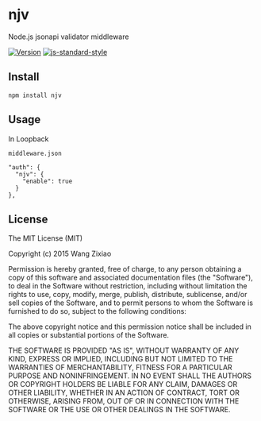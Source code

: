 # njv
Node.js jsonapi validator middleware

[![Version](http://img.shields.io/npm/v/njv.svg)](https://www.npmjs.org/package/njv)
[![js-standard-style](https://img.shields.io/badge/code%20style-standard-brightgreen.svg)](http://standardjs.com/)

## Install
```
npm install njv
```
## Usage
In Loopback

```
middleware.json

"auth": {
  "njv": {
    "enable": true
  }
},
```


## License

The MIT License (MIT)

Copyright (c) 2015 Wang Zixiao

Permission is hereby granted, free of charge, to any person obtaining a copy
of this software and associated documentation files (the "Software"), to deal
in the Software without restriction, including without limitation the rights
to use, copy, modify, merge, publish, distribute, sublicense, and/or sell
copies of the Software, and to permit persons to whom the Software is
furnished to do so, subject to the following conditions:

The above copyright notice and this permission notice shall be included in all
copies or substantial portions of the Software.

THE SOFTWARE IS PROVIDED "AS IS", WITHOUT WARRANTY OF ANY KIND, EXPRESS OR
IMPLIED, INCLUDING BUT NOT LIMITED TO THE WARRANTIES OF MERCHANTABILITY,
FITNESS FOR A PARTICULAR PURPOSE AND NONINFRINGEMENT. IN NO EVENT SHALL THE
AUTHORS OR COPYRIGHT HOLDERS BE LIABLE FOR ANY CLAIM, DAMAGES OR OTHER
LIABILITY, WHETHER IN AN ACTION OF CONTRACT, TORT OR OTHERWISE, ARISING FROM,
OUT OF OR IN CONNECTION WITH THE SOFTWARE OR THE USE OR OTHER DEALINGS IN THE
SOFTWARE.